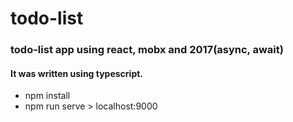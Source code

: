 # todo-list

### todo-list app using react, mobx and 2017(async, await)

#### It was written using typescript.

- npm install
- npm run serve > localhost:9000

